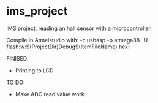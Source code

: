# ims_project
IMS project, reading an hall sensor with a microcontroller.

Compile in Atmelstudio with: -c usbasp -p atmega88 -U flash:w:$(ProjectDir)Debug\$(ItemFileName).hex:i

FINISED:
  - Printing to LCD

TO DO:
  - Make ADC read value work
